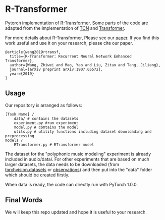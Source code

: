 # R-Transformer
Pytorch implementation of [R-Transformer](https://arxiv.org/abs/1907.05572).  Some parts of the code are adapted from the implementation of [TCN](https://github.com/locuslab/TCN) and [Transformer](http://nlp.seas.harvard.edu/2018/04/03/attention.html). 


For more details about R-Transformer, Please see our [paper](https://arxiv.org/abs/1907.05572).  If you find this work useful and use it on your research, please cite our paper.

```
@article{wang2019rtransf,
  title={R-Transformer: Recurrent Neural Network Enhanced Transformer},
  author={Wang, Zhiwei and Mao, Yao and Liu, Zitao and Tang, Jiliang},
  journal={arXiv preprint arXiv:1907.05572},
  year={2019}
}
```

## Usage
Our repository is arranged as follows:
```
[Task Name] /
    data/ # contains the datasets
    experiment.py #run experiment 
    model.py # comtains the model
    utils.py # utility functions including dataset downloading and preprocessing
models /
    RTransformer.py # RTransformer model    
```
The dataset for the "polyphonic music modeling" experiment is already included in audio/data/. For other experiments that are based on much larger datasets, the data needs to be downloaded (from [torchvision.datasets](https://pytorch.org/docs/stable/torchvision/datasets.html) or [observations](https://github.com/edwardlib/observations)) and then put into the "data" folder which should be created firstly.

When data is ready, the code can directly run with PyTorch  1.0.0.
## Final Words
We will keep this repo updated and hope it is useful to your research. 
